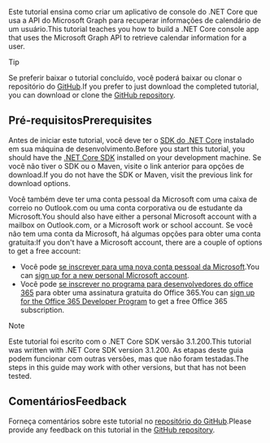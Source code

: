 <!-- markdownlint-disable MD002 MD041 -->

<span data-ttu-id="9cf27-101">Este tutorial ensina como criar um aplicativo de console do .NET Core que usa a API do Microsoft Graph para recuperar informações de calendário de um usuário.</span><span class="sxs-lookup"><span data-stu-id="9cf27-101">This tutorial teaches you how to build a .NET Core console app that uses the Microsoft Graph API to retrieve calendar information for a user.</span></span>

> [!TIP]
> <span data-ttu-id="9cf27-102">Se preferir baixar o tutorial concluído, você poderá baixar ou clonar o repositório do [GitHub](https://github.com/microsoftgraph/msgraph-training-dotnet-core).</span><span class="sxs-lookup"><span data-stu-id="9cf27-102">If you prefer to just download the completed tutorial, you can download or clone the [GitHub repository](https://github.com/microsoftgraph/msgraph-training-dotnet-core).</span></span>

## <a name="prerequisites"></a><span data-ttu-id="9cf27-103">Pré-requisitos</span><span class="sxs-lookup"><span data-stu-id="9cf27-103">Prerequisites</span></span>

<span data-ttu-id="9cf27-104">Antes de iniciar este tutorial, você deve ter o [SDK do .NET Core](https://dotnet.microsoft.com/download) instalado em sua máquina de desenvolvimento.</span><span class="sxs-lookup"><span data-stu-id="9cf27-104">Before you start this tutorial, you should have the [.NET Core SDK](https://dotnet.microsoft.com/download) installed on your development machine.</span></span> <span data-ttu-id="9cf27-105">Se você não tiver o SDK ou o Maven, visite o link anterior para opções de download.</span><span class="sxs-lookup"><span data-stu-id="9cf27-105">If you do not have the SDK or Maven, visit the previous link for download options.</span></span>

<span data-ttu-id="9cf27-106">Você também deve ter uma conta pessoal da Microsoft com uma caixa de correio no Outlook.com ou uma conta corporativa ou de estudante da Microsoft.</span><span class="sxs-lookup"><span data-stu-id="9cf27-106">You should also have either a personal Microsoft account with a mailbox on Outlook.com, or a Microsoft work or school account.</span></span> <span data-ttu-id="9cf27-107">Se você não tem uma conta da Microsoft, há algumas opções para obter uma conta gratuita:</span><span class="sxs-lookup"><span data-stu-id="9cf27-107">If you don't have a Microsoft account, there are a couple of options to get a free account:</span></span>

- <span data-ttu-id="9cf27-108">Você pode [se inscrever para uma nova conta pessoal da Microsoft](https://signup.live.com/signup?wa=wsignin1.0&rpsnv=12&ct=1454618383&rver=6.4.6456.0&wp=MBI_SSL_SHARED&wreply=https://mail.live.com/default.aspx&id=64855&cbcxt=mai&bk=1454618383&uiflavor=web&uaid=b213a65b4fdc484382b6622b3ecaa547&mkt=E-US&lc=1033&lic=1).</span><span class="sxs-lookup"><span data-stu-id="9cf27-108">You can [sign up for a new personal Microsoft account](https://signup.live.com/signup?wa=wsignin1.0&rpsnv=12&ct=1454618383&rver=6.4.6456.0&wp=MBI_SSL_SHARED&wreply=https://mail.live.com/default.aspx&id=64855&cbcxt=mai&bk=1454618383&uiflavor=web&uaid=b213a65b4fdc484382b6622b3ecaa547&mkt=E-US&lc=1033&lic=1).</span></span>
- <span data-ttu-id="9cf27-109">Você pode [se inscrever no programa para desenvolvedores do office 365](https://developer.microsoft.com/office/dev-program) para obter uma assinatura gratuita do Office 365.</span><span class="sxs-lookup"><span data-stu-id="9cf27-109">You can [sign up for the Office 365 Developer Program](https://developer.microsoft.com/office/dev-program) to get a free Office 365 subscription.</span></span>

> [!NOTE]
> <span data-ttu-id="9cf27-110">Este tutorial foi escrito com o .NET Core SDK versão 3.1.200.</span><span class="sxs-lookup"><span data-stu-id="9cf27-110">This tutorial was written with .NET Core SDK version 3.1.200.</span></span> <span data-ttu-id="9cf27-111">As etapas deste guia podem funcionar com outras versões, mas que não foram testadas.</span><span class="sxs-lookup"><span data-stu-id="9cf27-111">The steps in this guide may work with other versions, but that has not been tested.</span></span>

## <a name="feedback"></a><span data-ttu-id="9cf27-112">Comentários</span><span class="sxs-lookup"><span data-stu-id="9cf27-112">Feedback</span></span>

<span data-ttu-id="9cf27-113">Forneça comentários sobre este tutorial no [repositório do GitHub](https://github.com/microsoftgraph/msgraph-training-dotnet-core).</span><span class="sxs-lookup"><span data-stu-id="9cf27-113">Please provide any feedback on this tutorial in the [GitHub repository](https://github.com/microsoftgraph/msgraph-training-dotnet-core).</span></span>
